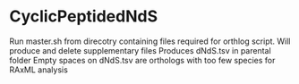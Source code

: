 # CyclicPeptidedNdS
Run master.sh from direcotry containing files required for orthlog script.
Will produce and delete supplementary files
Produces dNdS.tsv in parental folder
Empty spaces on dNdS.tsv are orthologs with too few species for RAxML analysis
